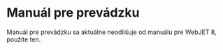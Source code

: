 # Manuál pre prevádzku

Manuál pre prevádzku sa aktuálne neodlišuje od manuálu pre WebJET 8, použite ten.